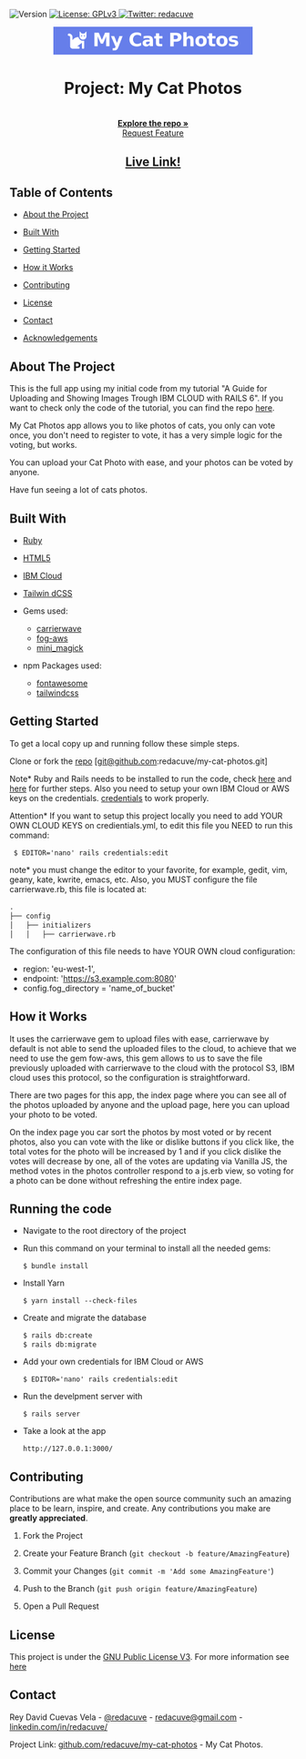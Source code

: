<!-- Badges -->
<p>
  <img alt="Version" src="https://img.shields.io/badge/version-0.1-blue.svg?cacheSeconds=2592000" />
  <a href="#" target="_blank">
    <img alt="License: GPLv3 " src="https://img.shields.io/badge/License-GPL-yellow.svg" />
  </a>
  <a href="https://twitter.com/redacuve" target="_blank">
    <img alt="Twitter: redacuve " src="https://img.shields.io/twitter/follow/redacuve.svg?style=social" />
  </a>
</p>


<!-- Project Header -->
  <p align="center">
    <img src="my-cat-photos.png" width="350">
  <br>
  <h1 align="center">Project: My Cat Photos</h1>
  <p align="center">
  <br>
   <a href="https://github.com/redacuve/my-cat-photos"><strong>Explore the repo »</strong></a>
  <br>
    <a href="https://github.com/redacuve/my-cat-photos/issues">Request Feature</a>
  </p>
  <h2 align="center"><a href="https://my-cat-photos.herokuapp.com/"><strong>Live Link!</strong></a></h2>

<!-- TABLE OF CONTENTS -->

## Table of Contents

* [About the Project](#about-the-project)

* [Built With](#built-with)

* [Getting Started](#getting-started)

* [How it Works](#how-it-works)

* [Contributing](#contributing)

* [License](#license)

* [Contact](#contact)

* [Acknowledgements](#acknowledgements)

<!-- ABOUT THE PROJECT -->

## About The Project

This is the full app using my initial code from my tutorial "A Guide for Uploading and Showing Images Trough IBM CLOUD with RAILS 6". If you want to check only the code of the tutorial, you can find the repo [here](https://github.com/redacuve/ibm-cloud-storage-example).

My Cat Photos app allows you to like photos of cats, you only can vote once, you don't need to register to vote, it has a very simple logic for the voting, but works.

You can upload your Cat Photo with ease, and your photos can be voted by anyone.

Have fun seeing a lot of cats photos.

## Built With

* [Ruby](https://ruby-doc.org/core-2.7.0/)

* [HTML5](https://developer.mozilla.org/es/docs/HTML/HTML5)

* [IBM Cloud](https://cloud.ibm.com/docs)

* [Tailwin dCSS](https://tailwindcss.com/docs/installation/)

* Gems used:
    * [carrierwave](https://rubygems.org/gems/carrierwave)
    * [fog-aws](https://rubygems.org/gems/fog-aws)
    * [mini_magick](https://rubygems.org/gems/mini_magick)

* npm Packages used:
    * [fontawesome](https://www.npmjs.com/package/font-awesome)
    * [tailwindcss](https://www.npmjs.com/package/tailwindcss)

<!-- GETTING STARTED -->

## Getting Started

To get a local copy up and running follow these simple steps.

Clone or fork the <a href="https://github.com/redacuve/my-cat-photos">repo</a> [git@github.com:redacuve/my-cat-photos.git]

Note* Ruby and Rails needs to be installed to run the code, check [here](https://www.ruby-lang.org/en/documentation/installation/) and [here](https://guides.rubyonrails.org/getting_started.html) for further steps. Also you need to setup your own IBM Cloud or AWS keys on the credentials. [credentials](https://guides.rubyonrails.org/security.html#custom-credentials) to work properly.

Attention* If you want to setup this project locally you need to add YOUR OWN CLOUD KEYS on credientials.yml, to edit this file you NEED to run this command:
```
 $ EDITOR='nano' rails credentials:edit
```
note* you must change the editor to your favorite, for example, gedit, vim, geany, kate, kwrite, emacs, etc.
Also, you MUST configure the file carrierwave.rb, this file is located at:
```
.
├── config
│   ├── initializers
│   │   ├── carrierwave.rb

```
The configuration of this file needs to have YOUR OWN cloud configuration:
* region: 'eu-west-1',
* endpoint: 'https://s3.example.com:8080'
* config.fog_directory  = 'name_of_bucket'


<!-- HOW IT WORKS -->
## How it Works

It uses the carrierwave gem to upload files with ease, carrierwave by default is not able to send the uploaded files to the cloud, to achieve that we need to use the gem fow-aws, this gem allows to us to save the file previously uploaded with carrierwave to the cloud with the protocol S3, IBM cloud uses this protocol, so the configuration is straightforward.

There are two pages for this app, the index page where you can see all of the photos uploaded by anyone and the upload page, here you can upload your photo to be voted.

On the index page you car sort the photos by most voted or by recent photos, also you can vote with the like or dislike buttons if you click like, the total votes for the photo will be increased by 1 and if you click dislike the votes will decrease by one, all of the votes are updating via Vanilla JS, the method votes in the photos controller respond to a js.erb view, so voting for a photo can be done without refreshing the entire index page.

## Running the code

*   Navigate to the root directory of the project

*   Run this command on your terminal to install all the needed gems:
    ```
    $ bundle install
    ```
*   Install Yarn
    ```
    $ yarn install --check-files
    ```
*   Create and migrate the database
    ```
    $ rails db:create
    $ rails db:migrate
    ```
*   Add your own credentials for IBM Cloud or AWS
    ```
    $ EDITOR='nano' rails credentials:edit
    ```
*   Run the develpment server with
    ```
    $ rails server
    ```
*   Take a look at the app
    ```
    http://127.0.0.1:3000/
    ```

<!-- CONTRIBUTING -->

## Contributing

Contributions are what make the open source community such an amazing place to be learn, inspire, and create. Any contributions you make are **greatly appreciated**.

1. Fork the Project

2. Create your Feature Branch (`git checkout -b feature/AmazingFeature`)

3. Commit your Changes (`git commit -m 'Add some AmazingFeature'`)

4. Push to the Branch (`git push origin feature/AmazingFeature`)

5. Open a Pull Request

<!-- LICENSE -->

## License

This project is under the <a href="https://www.gnu.org/licenses/gpl-3.0.html">GNU Public License V3</a>. For more information see <a href="https://github.com/redacuve/my-cat-photos/blob/master/LICENSE">here</a>

<!-- CONTACT -->

## Contact

Rey David Cuevas Vela - [@redacuve](https://twitter.com/redacuve) - [redacuve@gmail.com](mailto:redacuve@gmail.com) -[linkedin.com/in/redacuve/](https://www.linkedin.com/in/redacuve/)

Project Link: [github.com/redacuve/my-cat-photos](https://github.com/redacuve/my-cat-photos) - My Cat Photos.